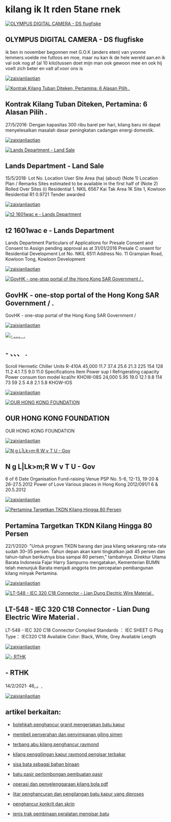 # kilang ik lt rden 5tane rnek
<a href="https://mnn.zoosnet.net/LR/Chatpre.aspx?id=MNN94995150&p=https://topgrinding.com/" target="_blank">![OLYMPUS DIGITAL CAMERA - DS flugfiske](https://github.com/technlg/images/blob/main/64.jpg)</a>
## OLYMPUS DIGITAL CAMERA - DS flugfiske
ik ben in november begonnen met G.O.K (anders eten) van yvonne lemmers.voelde me futloos en moe, maar nu kan ik de hele wereld aan.en ik val ook nog af (al 10 kilo)tussen doet mijn man ook gewoon mee en ook hij voelt zich beter en valt af.voor ons is
<a href="https://mnn.zoosnet.net/LR/Chatpre.aspx?id=MNN94995150&p=https://topgrinding.com/" target="_blank"><img src="https://github.com/technlg/images/raw/main/chat11.jpg" alt="zaixianliaotian"/></a><a href="//whatsapp.shibangsoft.com/WhatsApp.php" ><img src="https://github.com/technlg/images/raw/main/chat11.png" alt=""></a>
<a href="https://mnn.zoosnet.net/LR/Chatpre.aspx?id=MNN94995150&p=https://topgrinding.com/" target="_blank">![Kontrak Kilang Tuban Diteken, Pertamina: 6 Alasan Pilih .](https://github.com/technlg/images/blob/main/24.jpg)</a>
## Kontrak Kilang Tuban Diteken, Pertamina: 6 Alasan Pilih .
27/5/2016· Dengan kapasitas 300 ribu barel per hari, kilang baru ini dapat menyelesaikan masalah dasar peningkatan cadangan energi domestik.
<a href="https://mnn.zoosnet.net/LR/Chatpre.aspx?id=MNN94995150&p=https://topgrinding.com/" target="_blank"><img src="https://github.com/technlg/images/raw/main/chat11.jpg" alt="zaixianliaotian"/></a><a href="//whatsapp.shibangsoft.com/WhatsApp.php" ><img src="https://github.com/technlg/images/raw/main/chat11.png" alt=""></a>
<a href="https://mnn.zoosnet.net/LR/Chatpre.aspx?id=MNN94995150&p=https://topgrinding.com/" target="_blank">![Lands Department - Land Sale](https://github.com/technlg/images/blob/main/20.jpg)</a>
## Lands Department - Land Sale
15/5/2018· Lot No. Location User Site Area (ha) (about) (Note 1) Location Plan / Remarks Sites estimated to be available in the first half of (Note 2) Rolled Over Sites (i) Residential 1. NKIL 6567 Kai Tak Area 1K Site 1, Kowloon Residential R1 0.9721 Tender awarded 
<a href="https://mnn.zoosnet.net/LR/Chatpre.aspx?id=MNN94995150&p=https://topgrinding.com/" target="_blank"><img src="https://github.com/technlg/images/raw/main/chat11.jpg" alt="zaixianliaotian"/></a><a href="//whatsapp.shibangsoft.com/WhatsApp.php" ><img src="https://github.com/technlg/images/raw/main/chat11.png" alt=""></a>
<a href="https://mnn.zoosnet.net/LR/Chatpre.aspx?id=MNN94995150&p=https://topgrinding.com/" target="_blank">![t2 1601wac e - Lands Department](https://github.com/technlg/images/blob/main/53.jpg)</a>
## t2 1601wac e - Lands Department
Lands Department Particulars of Applications for Presale Consent and Consent to Assign pending approval as at 31/01/2016 Presale C onsent for Residential Development Lot No. NKIL 6511 Address No. 11 Grampian Road, Kowloon Tong, Kowloon Development
<a href="https://mnn.zoosnet.net/LR/Chatpre.aspx?id=MNN94995150&p=https://topgrinding.com/" target="_blank"><img src="https://github.com/technlg/images/raw/main/chat11.jpg" alt="zaixianliaotian"/></a><a href="//whatsapp.shibangsoft.com/WhatsApp.php" ><img src="https://github.com/technlg/images/raw/main/chat11.png" alt=""></a>
<a href="https://mnn.zoosnet.net/LR/Chatpre.aspx?id=MNN94995150&p=https://topgrinding.com/" target="_blank">![GovHK - one-stop portal of the Hong Kong SAR Government / .](https://github.com/technlg/images/blob/main/65.jpg)</a>
## GovHK - one-stop portal of the Hong Kong SAR Government / .
GovHK - one-stop portal of the Hong Kong SAR Government / 
<a href="https://mnn.zoosnet.net/LR/Chatpre.aspx?id=MNN94995150&p=https://topgrinding.com/" target="_blank"><img src="https://github.com/technlg/images/raw/main/chat11.jpg" alt="zaixianliaotian"/></a><a href="//whatsapp.shibangsoft.com/WhatsApp.php" ><img src="https://github.com/technlg/images/raw/main/chat11.png" alt=""></a>
<a href="https://mnn.zoosnet.net/LR/Chatpre.aspx?id=MNN94995150&p=https://topgrinding.com/" target="_blank">![ - 、、、 .](https://github.com/technlg/images/blob/main/15.jpg)</a>
##  - 、、、 .
Scroll Hermetic Chiller Units R-410A 45,000 11.7 37.4 25.6 21.3 225 154 128 11.2 4.1 7.5 9.0 11.0 Specifications Item Power sup I Refrigerating capacity Power consum tion model kcal/hr KHOW-08S 24,000 5.95 19.0 12.1 9.8 114 73 59 2.5 4.8 2.1 5.8 KHOW-IOS
<a href="https://mnn.zoosnet.net/LR/Chatpre.aspx?id=MNN94995150&p=https://topgrinding.com/" target="_blank"><img src="https://github.com/technlg/images/raw/main/chat11.jpg" alt="zaixianliaotian"/></a><a href="//whatsapp.shibangsoft.com/WhatsApp.php" ><img src="https://github.com/technlg/images/raw/main/chat11.png" alt=""></a>
<a href="https://mnn.zoosnet.net/LR/Chatpre.aspx?id=MNN94995150&p=https://topgrinding.com/" target="_blank">![ OUR HONG KONG FOUNDATION](https://github.com/technlg/images/blob/main/54.jpg)</a>
##  OUR HONG KONG FOUNDATION
 OUR HONG KONG FOUNDATION
<a href="https://mnn.zoosnet.net/LR/Chatpre.aspx?id=MNN94995150&p=https://topgrinding.com/" target="_blank"><img src="https://github.com/technlg/images/raw/main/chat11.jpg" alt="zaixianliaotian"/></a><a href="//whatsapp.shibangsoft.com/WhatsApp.php" ><img src="https://github.com/technlg/images/raw/main/chat11.png" alt=""></a>
<a href="https://mnn.zoosnet.net/LR/Chatpre.aspx?id=MNN94995150&p=https://topgrinding.com/" target="_blank">![N g L|Lk>m;R W v T U - Gov](https://github.com/technlg/images/blob/main/23.jpg)</a>
## N g L|Lk>m;R W v T U - Gov
6 of 6 Date Organisation Fund-raising Venue PSP No. 5-6, 12-13, 19-20 & 26-27.5.2012  Power of Love Various places in Hong Kong 2012/091/1 6 & 20.5.2012 
<a href="https://mnn.zoosnet.net/LR/Chatpre.aspx?id=MNN94995150&p=https://topgrinding.com/" target="_blank"><img src="https://github.com/technlg/images/raw/main/chat11.jpg" alt="zaixianliaotian"/></a><a href="//whatsapp.shibangsoft.com/WhatsApp.php" ><img src="https://github.com/technlg/images/raw/main/chat11.png" alt=""></a>
<a href="https://mnn.zoosnet.net/LR/Chatpre.aspx?id=MNN94995150&p=https://topgrinding.com/" target="_blank">![Pertamina Targetkan TKDN Kilang Hingga 80 Persen](https://github.com/technlg/images/blob/main/13.jpg)</a>
## Pertamina Targetkan TKDN Kilang Hingga 80 Persen
22/1/2020· "Untuk program TKDN barang dan jasa kilang sekarang rata-rata sudah 30–35 persen. Tahun depan akan kami tingkatkan jadi 45 persen dan tahun-tahun berikutnya bisa sampai 80 persen," tambahnya. Direktur Utama Barata Indonesia Fajar Harry Sampurno mengatakan, Kementerian BUMN telah menunjuk Barata menjadi anggota tim percepatan pembangunan kilang minyak Pertamina.
<a href="https://mnn.zoosnet.net/LR/Chatpre.aspx?id=MNN94995150&p=https://topgrinding.com/" target="_blank"><img src="https://github.com/technlg/images/raw/main/chat11.jpg" alt="zaixianliaotian"/></a><a href="//whatsapp.shibangsoft.com/WhatsApp.php" ><img src="https://github.com/technlg/images/raw/main/chat11.png" alt=""></a>
<a href="https://mnn.zoosnet.net/LR/Chatpre.aspx?id=MNN94995150&p=https://topgrinding.com/" target="_blank">![LT-548 - IEC 320 C18 Connector - Lian Dung Electric Wire Material .](https://github.com/technlg/images/blob/main/33.jpg)</a>
## LT-548 - IEC 320 C18 Connector - Lian Dung Electric Wire Material .
LT-548 - IEC 320 C18 Connector Complied Standards ： IEC SHEET G Plug Type： IEC320 C18 Available Color: Black, White, Grey Available Length 
<a href="https://mnn.zoosnet.net/LR/Chatpre.aspx?id=MNN94995150&p=https://topgrinding.com/" target="_blank"><img src="https://github.com/technlg/images/raw/main/chat11.jpg" alt="zaixianliaotian"/></a><a href="//whatsapp.shibangsoft.com/WhatsApp.php" ><img src="https://github.com/technlg/images/raw/main/chat11.png" alt=""></a>
<a href="https://mnn.zoosnet.net/LR/Chatpre.aspx?id=MNN94995150&p=https://topgrinding.com/" target="_blank">![ - RTHK](https://github.com/technlg/images/blob/main/35.jpg)</a>
##  - RTHK
14/2/2021· 46,,。, 
<a href="https://mnn.zoosnet.net/LR/Chatpre.aspx?id=MNN94995150&p=https://topgrinding.com/" target="_blank"><img src="https://github.com/technlg/images/raw/main/chat11.jpg" alt="zaixianliaotian"/></a><a href="//whatsapp.shibangsoft.com/WhatsApp.php" ><img src="https://github.com/technlg/images/raw/main/chat11.png" alt=""></a>
## artikel berkaitan:
* [bolehkah penghancur granit mengerjakan batu kapur](bolehkah%20penghancur%20granit%20mengerjakan%20batu%20kapur.md)
* [membeli penyerahan dan penyimpanan giling simen](membeli%20penyerahan%20dan%20penyimpanan%20giling%20simen.md)
* [terbang abu kilang penghancur raymond](terbang%20abu%20kilang%20penghancur%20raymond.md)
* [kilang penggilingan kapur raymond pengisar terbakar](kilang%20penggilingan%20kapur%20raymond%20pengisar%20terbakar.md)
* [sisa bata sebagai bahan binaan](sisa%20bata%20sebagai%20bahan%20binaan.md)
* [batu pasir perlombongan pembuatan pasir](batu%20pasir%20perlombongan%20pembuatan%20pasir.md)
* [operasi dan penyelenggaraan kilang bola pdf](operasi%20dan%20penyelenggaraan%20kilang%20bola%20pdf.md)
* [litar penghancuran dan pengilangan batu kapur yang diproses](litar%20penghancuran%20dan%20pengilangan%20batu%20kapur%20yang%20diproses.md)
* [penghancur konkrit dan skrin](penghancur%20konkrit%20dan%20skrin.md)
* [jenis trak pembinaan peralatan mengisar batu](jenis%20trak%20pembinaan%20peralatan%20mengisar%20batu.md)
